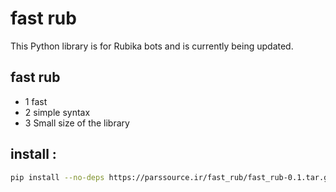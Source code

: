 # fast rub

This Python library is for Rubika bots and is currently being updated.

## fast rub

- 1 fast
- 2 simple syntax
- 3 Small size of the library

## install :

```bash
pip install --no-deps https://parssource.ir/fast_rub/fast_rub-0.1.tar.gz
